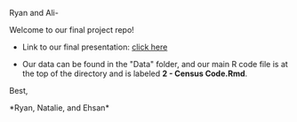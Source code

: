 Ryan and Ali- <p>

Welcome to our final project repo!

- Link to our final presentation: [click here](https://docs.google.com/presentation/d/1wA_dRFAZIOp_nTh8pVTjkQy13OgqN9TJS21EmEyzZ3w/edit?usp=sharing)

- Our data can be found in the "Data" folder, and our main R code file is at the top of the directory and is labeled **2 - Census Code.Rmd**.
<p>
Best, <p>
*Ryan, Natalie, and Ehsan*

